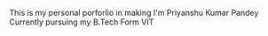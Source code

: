 This is my personal porforlio in making
I'm Priyanshu Kumar Pandey Currently pursuing my B.Tech Form VIT
